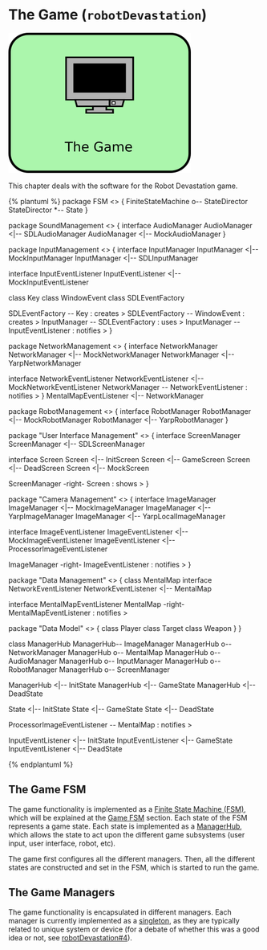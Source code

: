 # The Game (`robotDevastation`)
![The Game](/assets/the-game.png)

This chapter deals with the software for the Robot Devastation game. 

{% plantuml %}
package FSM <<Rectangle>> {
FiniteStateMachine o-- StateDirector
StateDirector *-- State
}

package SoundManagement <<Rectangle>> {
interface AudioManager
AudioManager <|-- SDLAudioManager
AudioManager <|-- MockAudioManager
}

package InputManagement <<Rectangle>> {
interface InputManager 
InputManager <|-- MockInputManager
InputManager <|-- SDLInputManager 

interface InputEventListener
InputEventListener <|-- MockInputEventListener

class Key
class WindowEvent
class SDLEventFactory

SDLEventFactory  -- Key : creates >
SDLEventFactory -- WindowEvent : creates >
InputManager -- SDLEventFactory : uses >
InputManager -- InputEventListener : notifies >
}

package NetworkManagement <<Rectangle>> {
interface NetworkManager
NetworkManager <|-- MockNetworkManager
NetworkManager <|-- YarpNetworkManager

interface NetworkEventListener
NetworkEventListener <|-- MockNetworkEventListener
NetworkManager -- NetworkEventListener : notifies >
}
MentalMapEventListener <|-- NetworkManager


package RobotManagement <<Rectangle>> {
interface RobotManager
RobotManager <|-- MockRobotManager
RobotManager <|-- YarpRobotManager
}

package "User Interface Management" <<Rectangle>> {
interface ScreenManager
ScreenManager <|-- SDLScreenManager

interface Screen
Screen <|-- InitScreen
Screen <|-- GameScreen
Screen <|-- DeadScreen
Screen <|-- MockScreen

ScreenManager -right- Screen : shows >
}

package "Camera Management" <<Rectangle>> {
interface ImageManager
ImageManager <|-- MockImageManager
ImageManager <|-- YarpImageManager
ImageManager <|-- YarpLocalImageManager

interface ImageEventListener
ImageEventListener <|-- MockImageEventListener
ImageEventListener <|-- ProcessorImageEventListener

ImageManager -right- ImageEventListener : notifies >
}

package "Data Management" <<Rectangle>> {
class MentalMap
interface NetworkEventListener
NetworkEventListener <|-- MentalMap

interface MentalMapEventListener
MentalMap -right- MentalMapEventListener : notifies >

package "Data Model" <<Rectangle>> {
class Player
class Target
class Weapon
}
}

class ManagerHub
ManagerHub-- ImageManager
ManagerHub o-- NetworkManager
ManagerHub o-- MentalMap
ManagerHub o-- AudioManager
ManagerHub o-- InputManager
ManagerHub o-- RobotManager
ManagerHub o-- ScreenManager

ManagerHub <|-- InitState
ManagerHub <|-- GameState
ManagerHub <|-- DeadState

State <|-- InitState
State <|-- GameState
State <|-- DeadState

ProcessorImageEventListener -- MentalMap : notifies >

InputEventListener <|-- InitState
InputEventListener <|-- GameState
InputEventListener <|-- DeadState

{% endplantuml %}

## The Game FSM
The game functionality is implemented as a [Finite State Machine (FSM)](https://en.wikipedia.org/wiki/Finite-state_machine),  which will be explained at the  [Game FSM](../game-fsm/README.md) section. Each state of the FSM represents a game state. Each state is implemented as a [ManagerHub](ManagerHub.md), which allows the state to act upon the different game subsystems (user input, user interface, robot, etc).

The game first configures all the different managers. Then, all the different states are constructed and set in the FSM, which is started to run the game.

## The Game Managers
The game functionality is encapsulated in different managers. Each manager is currently implemented as a [singleton](https://en.wikipedia.org/wiki/Singleton_pattern), as they are typically related to unique system or device (for a debate of whether this was a good idea or not, see [robotDevastation#4](https://github.com/asrob-uc3m/robotDevastation/issues/4)).

